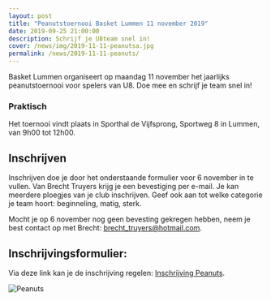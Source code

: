 ```yaml
---
layout: post
title: "Peanutstoernooi Basket Lummen 11 november 2019"
date: 2019-09-25 21:00:00
description: Schrijf je U8team snel in!
cover: /news/img/2019-11-11-peanutsa.jpg
permalink: /news/2019-11-11-peanuts/
---
```


Basket Lummen organiseert op maandag 11 november het jaarlijks peanutstoernooi voor spelers van U8. Doe mee en schrijf je team snel in!

### Praktisch

Het toernooi vindt plaats in Sporthal de Vijfsprong, Sportweg 8 in Lummen, van 9h00 tot 12h00.

## Inschrijven

Inschrijven doe je door het onderstaande formulier voor 6 november in te vullen. Van Brecht Truyers krijg je een bevestiging per e-mail.
Je kan meerdere ploegjes van je club inschrijven. Geef ook aan tot welke categorie je team hoort: beginneling, matig, sterk.

Mocht je op 6 november nog geen bevesting gekregen hebben, neem je best contact op met Brecht: [brecht_truyers@hotmail.com](brecht_truyers@hotmail.com).

## Inschrijvingsformulier: 

Via deze link kan je de inschrijving regelen: [Inschrijving Peanuts](https://www.basketbal.vlaanderen/agenda/detail/peanutstornooi-basket-lummen-11-11-19).

![Peanuts](/news/img/2019-11-11-peanutsb.jpg)
